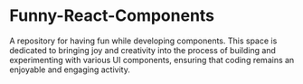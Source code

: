 # Funny-React-Components
A repository for having fun while developing components. This space is dedicated to bringing joy and creativity into the process of building and experimenting with various UI components, ensuring that coding remains an enjoyable and engaging activity.
